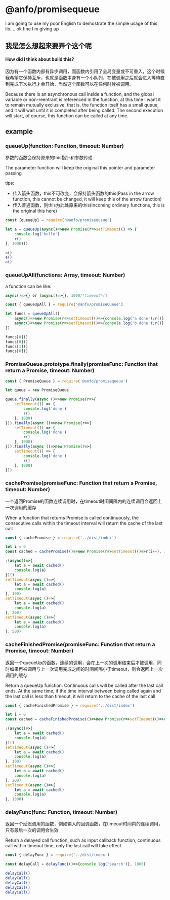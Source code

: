 # @anfo/promisequeue

I am going to use my poor English to demostrate the simple usage of this lib. .. ok fine I m giving up

## 我是怎么想起来要弄个这个呢

#### How did I think about build this?

因为有一个函数内部有异步调用，而函数内引用了全局变量或不可重入，这个时候我希望它保持互斥，也就是函数本身有一个小队列，在被调用之后就会进入等待直到完成下次执行才会开始，当然这个函数可以在任何时候被调用。

Because there is an asynchronous call inside a function, and the global variable or non-reentrant is referenced in the function, at this time I want it to remain mutually exclusive, that is, the function itself has a small queue, and it will wait until it is completed after being called. The second execution will start, of course, this function can be called at any time.

## example

### queueUp(function: Function, timeout: Number)

参数的函数会保持原来的this指针和参数传递

The parameter function will keep the original this pointer and parameter passing

tips: 
- 传入箭头函数，this不可改变，会保持箭头函数的this(Pass in the arrow function, this cannot be changed, it will keep this of the arrow function)
- 传入普通函数，则this为此处原来的this(Incoming ordinary functions, this is the original this here)

```javascript
const {queueUp} = require('@anfo/promisequeue')

let a = queueUp(async()=>new Promise(r=>setTimeout(() => {
    console.log('hello')
    r()
}, 1000)))

a()
a()
a()
```

### queueUpAll(functions: Array, timeout: Number)

a function can be like: 
```javascript
async()=>{} or [async()=>{}, 1000/*timeout*/]
```

```javascript
const { queueUpAll } = require('@anfo/promiseQueue')

let funcs = queueUpAll([
    async()=>new Promise(r=>setTimeout(()=>{console.log('a done');r()}, 1000)),
    async()=>new Promise(r=>setTimeout(()=>{console.log('b done');r()}, 1000))
])

funcs[0]()
funcs[0]()
funcs[1]()
funcs[0]()
```

### PromiseQueue.prototype.finally(promiseFunc: Function that return a Promise, timeout: Number)

```javascript
const { PromiseQueue } = require('@anfo/promisequeue')

let queue = new PromiseQueue

queue.finally(async ()=>new Promise(r=>{
    setTimeout(() => {
        console.log('done')
        r()
    }, 1000)
})).finally(async ()=>new Promise(r=>{
    setTimeout(() => {
        console.log('done')
        r()
    }, 1000)
})).finally(async ()=>new Promise(r=>{
    setTimeout(() => {
        console.log('done')
        r()
    }, 1000)
}))
```

### cachePromise(promiseFunc: Function that return a Promise, timeout: Number)

一个返回Promise的函数连续调用时，在timeout时间间隔内的连续调用会返回上一次调用的缓存

When a function that returns Promise is called continuously, the consecutive calls within the timeout interval will return the cache of the last call

```javascript
const { cachePromise } = require('../dist/index')

let i = 0
const cached = cachePromise(()=>new Promise(r=>setTimeout(()=>r(i++), 1000)), 200)

;(async()=>{
    let a = await cached()
    console.log(a)
})()
setTimeout(async ()=>{
    let a = await cached()
    console.log(a)
}, 100)
setTimeout(async ()=>{
    let a = await cached()
    console.log(a)
}, 200)
setTimeout(async ()=>{
    let a = await cached()
    console.log(a)
}, 500)
```

### cacheFinishedPromise(promiseFunc: Function that return a Promise, timeout: Number)

返回一个queueUp的函数，连续的调用，会在上一次的调用结束后才被调用，同时如果再被调用与上一次调用完成之间的时间间隔小于timeout，则会返回上一次调用的缓存

Return a queueUp function. Continuous calls will be called after the last call ends. At the same time, if the time interval between being called again and the last call is less than timeout, it will return to the cache of the last call

```javascript
const { cacheFinishedPromise } = require('../dist/index')

let i = 0
const cached = cacheFinishedPromise(()=>new Promise(r=>setTimeout(()=>r(i++), 1000)), 200)

;(async()=>{
    let a = await cached()
    console.log(a)
})()
setTimeout(async ()=>{
    let a = await cached()
    console.log(a)
}, 100)
setTimeout(async ()=>{
    let a = await cached()
    console.log(a)
}, 200)
setTimeout(async ()=>{
    let a = await cached()
    console.log(a)
}, 1300)
```

### delayFunc(func: Function, timeout: Number)

返回一个延迟调用的函数，例如输入的回调函数，在timeout时间内的连续调用，只有最后一次的调用会生效

Return a delayed call function, such as input callback function, continuous call within timeout time, only the last call will take effect

```javascript
const { delayFunc } = require('../dist/index')

const delayCall = delayFunc(()=>{console.log('search')}, 1000)

delayCall()
delayCall()
delayCall()
delayCall()
delayCall()
```